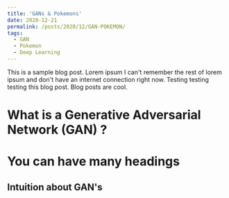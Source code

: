```yaml
---
title: 'GANs & Pokemons'
date: 2020-12-21
permalink: /posts/2020/12/GAN-POKEMON/
tags:
  - GAN
  - Pokemon
  - Deep Learning
---
```


This is a sample blog post. Lorem ipsum I can't remember the rest of lorem ipsum and don't have an internet connection right now. Testing testing testing this blog post. Blog posts are cool.

**What is a Generative Adversarial Network (GAN) ?**
======

You can have many headings
======

**Intuition about GAN's**
------